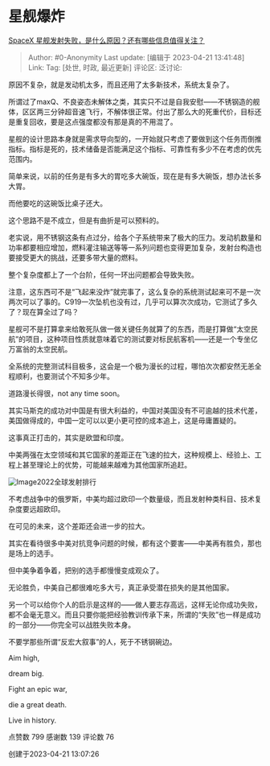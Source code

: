 # 星舰爆炸
[SpaceX 星舰发射失败，是什么原因？还有哪些信息值得关注？](https://www.zhihu.com/question/596821956/answer/2994036956)

> Author: #0-Anonymity
> Last update: [编辑于 2023-04-21 13:41:48]
> Link:
> Tag: [处世, 时政, 最近更新]
> 评论区:
> 泛讨论:

原因不复杂，就是发动机太多，而且还用了太多新技术，系统太复杂了。

所谓过了maxQ、不良姿态未解体之类，其实只不过是自我安慰——不锈钢造的舰体，区区两三分钟超音速飞行，不解体很正常。付出了那么大的死重代价，目标还是重复回收，要是这点强度都没有那是真的不用混了。

星舰的设计思路本身就是需求导向型的，一开始就只考虑了要做到这个任务而倒推指标。指标是死的，技术储备是否能满足这个指标、可靠性有多少不在考虑的优先范围内。

简单来说，以前的任务是有多大的胃吃多大碗饭，现在是有多大碗饭，想办法长多大胃。

而他要吃的这碗饭比桌子还大。

这个思路不是不成立，但是有曲折是可以预料的。

老实说，用不锈钢这条有点过分，给各个子系统带来了极大的压力。发动机数量和功率都要相应增加，燃料灌注输送等等一系列问题也变得更加复杂，发射台构造也要接受更大的挑战，还要多带大量的燃料。

整个复杂度都上了一个台阶，任何一环出问题都会导致失败。

注意，这东西可不是“飞起来没炸”就完事了，这么复杂的系统测试起来可不是一次两次可以了事的。C919一次坠机也没有过，几乎可以算次次成功，它测试了多久了？现在算全过了吗？

星舰可不是打算拿来给敢死队做一做关键任务就算了的东西，而是打算做“太空民航”的项目，这种项目性质就意味着它的测试要对标民航客机——还是一个专坐亿万富翁的太空民航。

全系统的完整测试科目极多，这会是一个极为漫长的过程，哪怕次次都安然无恙全程顺利，也要测试个不知多少年。

道路漫长得很，not any time soon。

其实马斯克的成功对中国是有很大利益的，中国对美国没有不可逾越的技术代差，美国做得成的，中国一定可以以更小更可控的成本追上，这是毋庸置疑的。

这事真正打击的，其实是欧盟和印度。

中美两强在太空领域和其它国家的差距正在飞速的拉大，这种规模上、经验上、工程上甚至理论上的优势，可能越来越难为其他国家所追赶。

![Image](https://picx.zhimg.com/50/v2-7b07971a9616540c63a5908b2026ae72_720w.jpg?source=1940ef5c)2022全球发射排行

不考虑战争中的俄罗斯，中美均超过欧印一个数量级，而且发射种类科目、技术复杂度要远超欧印。

在可见的未来，这个差距还会进一步的拉大。

其实在看待很多中美对抗竞争问题的时候，都有这个要害——中美再有胜负，那也是场上的选手。

但中美争着争着，把别的选手都慢慢变成观众了。

无论胜负，中美自己都很难吃多大亏，真正承受潜在损失的是其他国家。

另一个可以给你个人的启示是这样的——做人要志存高远，这样无论你成功失败，都不会毫无意义。而且只要你能把经验教训传承下来，所谓的“失败”也一样是成功的一部分——你完全可以战胜失败本身。

不要学那些所谓“反宏大叙事”的人，死于不锈钢碗边。

Aim high,

dream big.

Fight an epic war,

die a great death.

Live in history.

点赞数 799
感谢数 139
评论数 76

创建于2023-04-21 13:07:26
